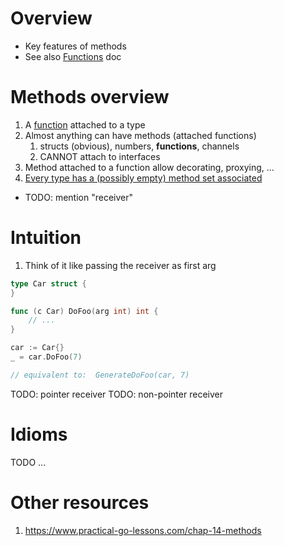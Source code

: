 # Overview
- Key features of methods
- See also [Functions](./functions.md) doc


# Methods overview
1. A [function](TODO) attached to a type
1. Almost anything can have methods (attached functions)
    1. structs (obvious), numbers, **functions**, channels
    1. CANNOT attach to interfaces
1. Method attached to a function allow decorating, proxying, ...
1. [Every type has a (possibly empty) method set associated](https://go.dev/ref/spec#Method_sets)


- TODO: mention "receiver"

# Intuition
1. Think of it like passing the receiver as first arg
```go
type Car struct {
}

func (c Car) DoFoo(arg int) int {
    // ...
}

car := Car{}
_ = car.DoFoo(7)

// equivalent to:  GenerateDoFoo(car, 7)
```

TODO: pointer receiver
TODO: non-pointer receiver


# Idioms
TODO ...


# Other resources
1. https://www.practical-go-lessons.com/chap-14-methods
